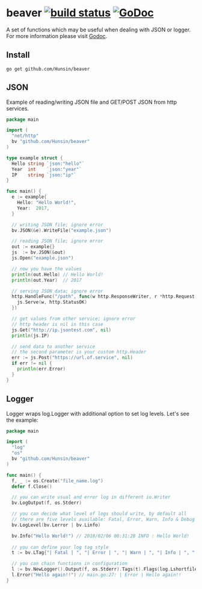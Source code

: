 # beaver [![build status](https://api.travis-ci.org/Hunsin/beaver.svg?branch=master)](https://travis-ci.org/Hunsin/beaver) [![GoDoc](https://godoc.org/github.com/Hunsin/beaver?status.svg)](https://godoc.org/github.com/Hunsin/beaver)

A set of functions which may be useful when dealing with JSON or logger.  
For more information please visit [Godoc](https://godoc.org/github.com/Hunsin/beaver).

## Install
`go get github.com/Hunsin/beaver`

## JSON
Example of reading/writing JSON file and GET/POST JSON from http services.
```go
package main

import (
  "net/http"
  bv "github.com/Hunsin/beaver"
)

type example struct {
  Hello string `json:"hello"`
  Year  int    `json:"year"`
  IP    string `json:"ip"`
}

func main() {
  e := example{
    Hello: "Hello World!",
    Year:  2017,
  }

  // writing JSON file; ignore error
  bv.JSON(&e).WriteFile("example.json")

  // reading JSON file; ignore error
  out := example{}
  js  := bv.JSON(&out)
  js.Open("example.json")

  // now you have the values
  println(out.Hello) // Hello World!
  println(out.Year)  // 2017

  // serving JSON data; ignore error
  http.HandleFunc("/path", func(w http.ResponseWriter, r *http.Request) {
    js.Serve(w, http.StatusOK)
  })

  // get values from other service; ignore error
  // http header is nil in this case
  js.Get("http://ip.jsontest.com", nil)
  println(js.IP)

  // send data to another service
  // the second parameter is your custom http.Header
  err := js.Post("https://url.of.service", nil)
  if err != nil {
    println(err.Error)
  }
}
```

## Logger
Logger wraps log.Logger with additional option to set log levels.
Let's see the example:
```go
package main

import (
  "log"
  "os"
  bv "github.com/Hunsin/beaver"
)

func main() {
  f, _ := os.Create("file_name.log")
  defer f.Close()

  // you can write usual and error log in different io.Writer
  bv.LogOutput(f, os.Stderr)

  // you can decide what level of logs should write, by default all
  // there are five levels available: Fatal, Error, Warn, Info & Debug
  bv.LogLevel(bv.Lerror | bv.Linfo)

  bv.Info("Hello World!") // 2018/02/06 00:31:28 INFO : Hello World!
  
  // you can define your log tag style
  t := bv.LTag{"| Fatal | ", "| Error | ", "| Warn | ", "| Info | ", "| Debug | "}

  // you can chain functions in configuration
  l := bv.NewLogger().Output(f, os.Stderr).Tags(t).Flags(log.Lshortfile)
  l.Error("Hello again!!") // main.go:27: | Error | Hello again!!
}
```